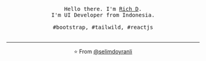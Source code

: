 <p align="center">
  <br>
  <samp>Hello there. I'm <a href="#">Rich D</a>.<br> I'm UI Developer from Indonesia.<br><br>#bootstrap, #tailwild, #reactjs</samp>
  <br>
  <br>

</p>

------------
<p align="center">⭐️ From <a href="https://github.com/selimdoyranli">@selimdoyranli</a></p>
